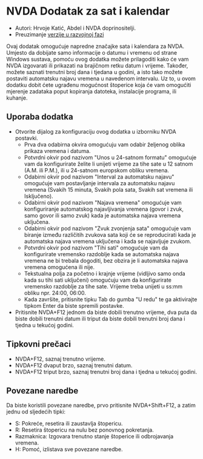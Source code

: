 # NVDA Dodatak za sat i kalendar #

* Autori: Hrvoje Katić, Abdel i NVDA doprinositelji.
* Preuzimanje [verzije u razvojnoj fazi](https://ci.appveyor.com/project/HrvojeKati/clock/build/artifacts)

Ovaj dodatak omogućuje napredne značajke sata i kalendara za NVDA. Umjesto da dobijate samo informacije o datumu i vremenu od strane Windows sustava, pomoću ovog dodatka možete prilagoditi kako će vam NVDA izgovarati ili prikazati na brajičnom retku datum i vrijeme. Također, možete saznati trenutni broj dana i tjedana u godini, a isto tako možete postaviti automatsku najavu vremena u navedenom intervalu. Uz to, u ovom dodatku dobit ćete ugrađenu mogućnost štoperice koja će vam omogućiti mjerenje zadataka poput kopiranja datoteka, instalacije programa, ili kuhanje.

## Uporaba dodatka

*	Otvorite dijalog za konfiguraciju ovog dodatka u izborniku NVDA postavki.
	*	Prva dva odabirna okvira omogućuju vam odabir željenog oblika prikaza vremena i datuma.
	*	Potvrdni okvir pod nazivom "Unos u 24-satnom formatu" omogućuje vam da konfigurirate želite li unijeti vrijeme za tihe sate u 12 satnom (A.M. ili P.M.), ili u 24-satnom europskom obliku vremena.
	*	Odabirni okvir pod nazivom "Interval za automatsku najavu" omogućuje vam postavljanje intervala za automatsku najavu vremena (Svakih 15 minuta, Svakih pola sata, Svakih sat vremena ili Isključeno).
	*	Odabirni okvir pod nazivom "Najava vremena" omogućuje vam konfiguriranje automatskog najavljivanja vremena (govor i zvuk, samo govor ili samo zvuk) kada je automatska najava vremena uključena.
	*	Odabirni okvir pod nazivom "Zvuk zvonjenja sata" omogućuje vam biranje između različitih zvukova sata koji će se reproducirati kada je automatska najava vremena uključena i kada se najavljuje zvukom.
	*	Potvrdni okvir pod nazivom "Tihi sati" omogućuje vam da konfigurirate vremensko razdoblje kada se automatska najava vremena ne bi trebala dogoditi, bez obzira je li automatska najava vremena omogućena ili nije.
	*	Tekstualna polja za početno i krajnje vrijeme (vidljivo samo onda kada su tihi sati uključeni) omogućuju vam da konfigurirate vremensko razdoblje za tihe sate. Vrijeme treba unijeti u ss:mm obliku npr. 24:00, 06:00.
	*	Kada završite, pritisnite tipku Tab do gumba "U redu" te ga aktivirajte tipkom Enter da biste spremili postavke.
*	Pritisnite NVDA+F12 jednom da biste dobili trenutno vrijeme, dva puta da biste dobili trenutni datum ili triput da biste dobili trenutni broj dana i tjedna u tekućoj godini.

## Tipkovni prečaci

- NVDA+F12, saznaj trenutno vrijeme.
- NVDA+F12 dvaput brzo, saznaj trenutni datum.
- NVDA+F12 triput brzo, saznaj trenutni broj dana i tjedna u tekućoj godini.

## Povezane naredbe

Da biste koristili povezane naredbe, prvo pritisnite NVDA+Shift+F12, a zatim jednu od sljedećih tipki:

- S: Pokreće, resetira ili zaustavlja štopericu.
- R: Resetira štopericu na nulu bez ponovnog pokretanja.
- Razmaknica: Izgovara trenutno stanje štoperice ili odbrojavanja vremena.
- H: Pomoć, izlistava sve povezane naredbe.

